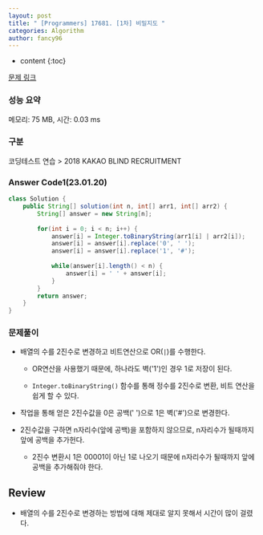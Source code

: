 ```yaml
---
layout: post
title: " [Programmers] 17681. [1차] 비밀지도 "
categories: Algorithm
author: fancy96
---
```

* content
{:toc}

[문제 링크](https://school.programmers.co.kr/learn/courses/30/lessons/17681)

### 성능 요약

메모리: 75 MB, 시간: 0.03 ms

### 구분

코딩테스트 연습 > 2018 KAKAO BLIND RECRUITMENT

### Answer Code1(23.01.20)

```java
class Solution {
    public String[] solution(int n, int[] arr1, int[] arr2) {
        String[] answer = new String[n];
    
        for(int i = 0; i < n; i++) {
            answer[i] = Integer.toBinaryString(arr1[i] | arr2[i]);
            answer[i] = answer[i].replace('0', ' ');
            answer[i] = answer[i].replace('1', '#');
            
            while(answer[i].length() < n) {
                answer[i] = ' ' + answer[i];
            }
        }
        return answer;
    }
}
```

### 문제풀이

* 배열의 수를 2진수로 변경하고 비트연산으로 OR(`|`)를 수행한다.

    * OR연산을 사용했기 때문에, 하나라도 벽('1')인 경우 1로 저장이 된다.

    * `Integer.toBinaryString()` 함수를 통해 정수를 2진수로 변환, 비트 연산을 쉽게 할 수 있다.

* 작업을 통해 얻은 2진수값을 0은 공백(' ')으로 1은 벽('#')으로 변경한다.

* 2진수값을 구하면 n자리수(앞에 공백)을 포함하지 않으므로, n자리수가 될때까지 앞에 공백을 추가헌다.

    * 2진수 변환시 1은 00001이 아닌 1로 나오기 때문에 n자리수가 될때까지 앞에 공백을 추가해줘야 한다.


## Review

* 배열의 수를 2진수로 변경하는 방법에 대해 제대로 알지 못해서 시간이 많이 걸렸다.
